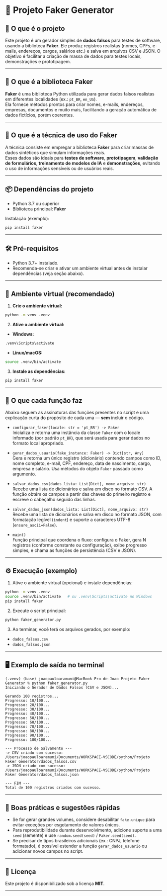 # 🧪 Projeto Faker Generator

## 🚀 O que é o projeto
Este projeto é um gerador simples de **dados falsos** para testes de software, usando a biblioteca **Faker**. Ele produz registros realistas (nomes, CPFs, e-mails, endereços, cargos, salários etc.) e salva em arquivos CSV e JSON. O objetivo é facilitar a criação de massa de dados para testes locais, demonstrações e prototipagem.

---

## 🧩 O que é a biblioteca Faker
**Faker** é uma biblioteca Python utilizada para gerar dados falsos realistas em diferentes localidades (ex.: `pt_BR`, `en_US`).  
Ela fornece métodos prontos para criar nomes, e-mails, endereços, empresas, documentos e muito mais, facilitando a geração automática de dados fictícios, porém coerentes.

---

## 🧠 O que é a técnica de uso do Faker
A técnica consiste em empregar a biblioteca **Faker** para criar massas de dados sintéticos que simulam informações reais.  
Esses dados são ideais para **testes de software**, **prototipagem**, **validação de formulários**, **treinamento de modelos de IA** e **demonstrações**, evitando o uso de informações sensíveis ou de usuários reais.

---

## 📦 Dependências do projeto
- Python 3.7 ou superior
- Biblioteca principal: **Faker**

Instalação (exemplo):
```bash
pip install faker
```

---

## 🛠️ Pré-requisitos
- Python 3.7+ instalado.
- Recomenda-se criar e ativar um ambiente virtual antes de instalar dependências (veja seção abaixo).

---

## 🐍 Ambiente virtual (recomendado)
1. **Crie o ambiente virtual:**
```bash
python -m venv .venv
```

2. **Ative o ambiente virtual:**

- **Windows:**
```bash
.venv\Scripts\activate
```

- **Linux/macOS:**
```bash
source .venv/bin/activate
```

3. **Instale as dependências:**
```bash
pip install faker
```

---

## 🔎 O que cada função faz
Abaixo seguem as assinaturas das funções presentes no script e uma explicação curta do propósito de cada uma — **sem** incluir o código.

- `configurar_faker(locale: str = 'pt_BR') -> Faker`  
  Inicializa e retorna uma instância da classe `Faker` com o locale informado (por padrão `pt_BR`), que será usada para gerar dados no formato local apropriado.

- `gerar_dados_usuario(fake_instance: Faker) -> Dict[str, Any]`  
  Gera e retorna um único registro (dicionário) contendo campos como ID, nome completo, e-mail, CPF, endereço, data de nascimento, cargo, empresa e salário. Usa métodos do objeto `Faker` passado como argumento.

- `salvar_dados_csv(dados_lista: List[Dict], nome_arquivo: str)`  
  Recebe uma lista de dicionários e salva em disco no formato CSV. A função obtém os campos a partir das chaves do primeiro registro e escreve o cabeçalho seguido das linhas.

- `salvar_dados_json(dados_lista: List[Dict], nome_arquivo: str)`  
  Recebe uma lista de dicionários e salva em disco no formato JSON, com formatação legível (`indent`) e suporte a caracteres UTF-8 (`ensure_ascii=False`).

- `main()`  
  Função principal que coordena o fluxo: configura o Faker, gera N registros (conforme constante ou configuração), exibe progresso simples, e chama as funções de persistência (CSV e JSON).

---

## ⚙️ Execução (exemplo)
1. Ative o ambiente virtual (opcional) e instale dependências:
```bash
python -m venv .venv
source .venv/bin/activate   # ou .venv\Scripts\activate no Windows
pip install faker
```

2. Execute o script principal:
```bash
python faker_generator.py
```

3. Ao terminar, você terá os arquivos gerados, por exemplo:
- `dados_falsos.csv`
- `dados_falsos.json`

---

## 🖥️ Exemplo de saída no terminal
```
(.venv) (base) joaopauloaramuni@MacBook-Pro-de-Joao Projeto Faker Generator % python faker_generator.py 
Iniciando o Gerador de Dados Falsos (CSV e JSON)...

Gerando 100 registros...
Progresso: 10/100...
Progresso: 20/100...
Progresso: 30/100...
Progresso: 40/100...
Progresso: 50/100...
Progresso: 60/100...
Progresso: 70/100...
Progresso: 80/100...
Progresso: 90/100...
Progresso: 100/100...

--- Processo de Salvamento ---
-> CSV criado com sucesso: /Users/joaopauloaramuni/Documents/WORKSPACE-VSCODE/python/Projeto Faker Generator/dados_falsos.csv
-> JSON criado com sucesso: /Users/joaopauloaramuni/Documents/WORKSPACE-VSCODE/python/Projeto Faker Generator/dados_falsos.json

--- FIM ---
Total de 100 registros criados com sucesso.
```

---

## 📝 Boas práticas e sugestões rápidas
- Se for gerar grandes volumes, considere desabilitar `fake.unique` para evitar exceções por esgotamento de valores únicos.  
- Para reprodutibilidade durante desenvolvimento, adicione suporte a uma `seed` (semente) e use `random.seed(seed)` / `Faker.seed(seed)`.  
- Se precisar de tipos brasileiros adicionais (ex.: CNPJ, telefone formatado), é possível estender a função `gerar_dados_usuario` ou adicionar novos campos no script.

---

## 🧾 Licença
Este projeto é disponibilizado sob a licença **MIT**.

---
